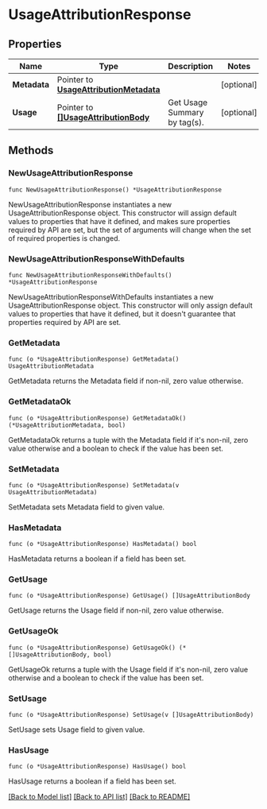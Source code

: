# UsageAttributionResponse

## Properties

| Name         | Type                                                                   | Description                  | Notes      |
| ------------ | ---------------------------------------------------------------------- | ---------------------------- | ---------- |
| **Metadata** | Pointer to [**UsageAttributionMetadata**](UsageAttributionMetadata.md) |                              | [optional] |
| **Usage**    | Pointer to [**[]UsageAttributionBody**](UsageAttributionBody.md)       | Get Usage Summary by tag(s). | [optional] |

## Methods

### NewUsageAttributionResponse

`func NewUsageAttributionResponse() *UsageAttributionResponse`

NewUsageAttributionResponse instantiates a new UsageAttributionResponse object.
This constructor will assign default values to properties that have it defined,
and makes sure properties required by API are set, but the set of arguments
will change when the set of required properties is changed.

### NewUsageAttributionResponseWithDefaults

`func NewUsageAttributionResponseWithDefaults() *UsageAttributionResponse`

NewUsageAttributionResponseWithDefaults instantiates a new UsageAttributionResponse object.
This constructor will only assign default values to properties that have it defined,
but it doesn't guarantee that properties required by API are set.

### GetMetadata

`func (o *UsageAttributionResponse) GetMetadata() UsageAttributionMetadata`

GetMetadata returns the Metadata field if non-nil, zero value otherwise.

### GetMetadataOk

`func (o *UsageAttributionResponse) GetMetadataOk() (*UsageAttributionMetadata, bool)`

GetMetadataOk returns a tuple with the Metadata field if it's non-nil, zero value otherwise
and a boolean to check if the value has been set.

### SetMetadata

`func (o *UsageAttributionResponse) SetMetadata(v UsageAttributionMetadata)`

SetMetadata sets Metadata field to given value.

### HasMetadata

`func (o *UsageAttributionResponse) HasMetadata() bool`

HasMetadata returns a boolean if a field has been set.

### GetUsage

`func (o *UsageAttributionResponse) GetUsage() []UsageAttributionBody`

GetUsage returns the Usage field if non-nil, zero value otherwise.

### GetUsageOk

`func (o *UsageAttributionResponse) GetUsageOk() (*[]UsageAttributionBody, bool)`

GetUsageOk returns a tuple with the Usage field if it's non-nil, zero value otherwise
and a boolean to check if the value has been set.

### SetUsage

`func (o *UsageAttributionResponse) SetUsage(v []UsageAttributionBody)`

SetUsage sets Usage field to given value.

### HasUsage

`func (o *UsageAttributionResponse) HasUsage() bool`

HasUsage returns a boolean if a field has been set.

[[Back to Model list]](../README.md#documentation-for-models) [[Back to API list]](../README.md#documentation-for-api-endpoints) [[Back to README]](../README.md)
